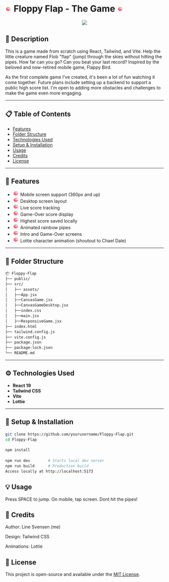 # <img src="src/assets/small-icon-floppy-flap.png" width="20" /> Floppy Flap - The Game <img src="src/assets/small-icon-floppy-flap.png" width="20" />

<p align="center">
  <img src="src/assets/preview-floppy-flap.gif" width="300" />
</p>

## 📖 Description

This is a game made from scratch using React, Tailwind, and Vite. Help the little creature named Flob "flap" (jump) through the skies without hitting the pipes. How far can you go? Can you beat your last record? Inspired by the beloved and now-retired mobile game, Flappy Bird.

As the first complete game I've created, it's been a lot of fun watching it come together. Future plans include setting up a backend to support a public high score list. I'm open to adding more obstacles and challenges to make the game even more engaging.

---

## 📋 Table of Contents

- [Features](#features)
- [Folder Structure](#folder-structure)
- [Technologies Used](#technologies-used)
- [Setup & Installation](#setup--installation)
- [Usage](#usage)
- [Credits](#credits)
- [License](#license)

---

## 🌟 Features

- <img src="src/assets/small-icon-floppy-flap.png" width="20" /> Mobile screen support (360px and up)
- <img src="src/assets/small-icon-floppy-flap.png" width="20" /> Desktop screen layout
- <img src="src/assets/small-icon-floppy-flap.png" width="20" /> Live score tracking
- <img src="src/assets/small-icon-floppy-flap.png" width="20" /> Game-Over score display
- <img src="src/assets/small-icon-floppy-flap.png" width="20" /> Highest score saved locally
- <img src="src/assets/small-icon-floppy-flap.png" width="20" /> Animated rainbow pipes
- <img src="src/assets/small-icon-floppy-flap.png" width="20" /> Intro and Game-Over screens
- <img src="src/assets/small-icon-floppy-flap.png" width="20" /> Lottie character animation (shoutout to Chael Dale)

---

## 📁 Folder Structure

```bash
📦 Floppy-Flap
├── public/
├── src/
│   ├── assets/
│   ├──App.jsx
│   ├──CanvasGame.jsx
│   ├──CanvasGameDesktop.jsx
│   ├──index.css
│   ├──main.jsx
│   ├──ResponsiveGame.jsx
├── index.html
├── tailwind.config.js
├── vite.config.js
├── package.json
├── package-lock.json
└── README.md
```

---

## ⚙️ Technologies Used

- **React 19**
- **Tailwind CSS**
- **Vite**
- **Lottie**

---

## 🚀 Setup & Installation

```bash
git clone https://github.com/yourusername/Floppy-Flap.git
cd Floppy-Flap

npm install

npm run dev        # Starts local dev server
npm run build      # Production build
Access locally at http://localhost:5173
```

## 💡 Usage

Press SPACE to jump. On mobile, tap screen. Dont hit the pipes!

## 🙌 Credits

Author: Line Svensen (me)

Design: Tailwind CSS

Animations: Lottie

## 📄 License

This project is open-source and available under the [MIT License](LICENSE).
